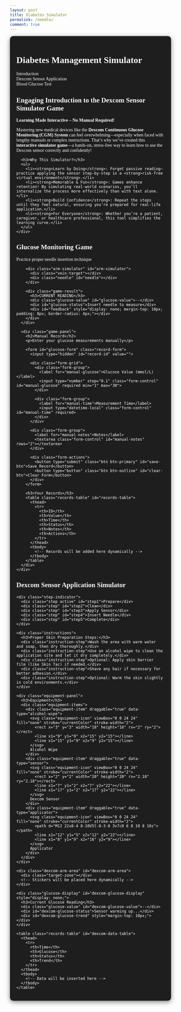 ```yaml
---
layout: post
title: Diabetes Simulator
permalink: /needle/
comment: true
---
```

<link href='https://fonts.googleapis.com/css?family=Oxygen Mono' rel='stylesheet'>
<style>
  /* 原有样式保持不变 */
  .container {
    font-family: 'Oxygen Mono';
    max-width: 1200px;
    margin: 0 auto;
    padding: 20px;
    background-color: #1e1e1e;
    color: #ffffff;
    border-radius: 10px;
    box-shadow: 0 4px 15px rgba(0, 0, 0, 0.5);
  }
  
  /* 新增样式 - Dexcom 模拟器部分 */
  .simulator-tabs {
    display: flex;
    margin-bottom: 20px;
    border-bottom: 1px solid #3a3a3a;
  }
  
  .simulator-tab {
    padding: 10px 20px;
    cursor: pointer;
    background: #2c2c2c;
    border: 1px solid #3a3a3a;
    border-bottom: none;
    border-radius: 5px 5px 0 0;
    margin-right: 5px;
  }
  
  .simulator-tab.active {
    background: #3a3a3a;
    border-color: #3b82f6;
    color: #3b82f6;
  }
  
  .simulator-content {
    display: none;
  }
  
  .simulator-content.active {
    display: block;
  }
  
  /* Dexcom 模拟器特定样式 */
  .step-indicator {
    display: flex;
    justify-content: space-between;
    margin-bottom: 30px;
    counter-reset: step;
  }
  
  .step {
    flex: 1;
    text-align: center;
    position: relative;
    counter-increment: step;
    font-size: 14px;
    color: #e2e8f0;
  }
  
  .step::before {
    content: counter(step);
    width: 28px;
    height: 28px;
    background: #3a3a3a;
    border-radius: 50%;
    display: flex;
    align-items: center;
    justify-content: center;
    margin: 0 auto 8px;
    font-size: 14px;
  }
  
  .step.active::before {
    background: #3b82f6;
    color: white;
  }
  
  .step.completed::before {
    background: #10b981;
    color: white;
  }

  .dexcom-arm-area {
    position: relative;
    height: 400px;
    background-color: #3a3a3a;
    margin-bottom: 30px;
    border-radius: 15px;
    overflow: hidden;
    border: 2px solid #ffffff;
  }

  .target-zone {
    position: absolute;
    width: 80px;
    height: 120px;
    left: 50%;
    top: 50%;
    transform: translate(-50%, -50%);
    border: 2px dashed rgba(58, 134, 255, 0.7);
    border-radius: 10px;
    pointer-events: none;
  }

  .equipment-panel {
    background: #2c2c2c;
    border-radius: 10px;
    padding: 15px;
    margin-bottom: 20px;
    box-shadow: 0 2px 10px rgba(0,0,0,0.1);
  }

  .equipment-items {
    display: flex;
    gap: 12px;
    flex-wrap: wrap;
  }

  .equipment-item {
    padding: 10px 15px;
    background: #3a3a3a;
    border-radius: 8px;
    cursor: grab;
    border: 2px dashed #4a5568;
    font-size: 14px;
    display: flex;
    align-items: center;
    gap: 8px;
    transition: all 0.2s;
    color: white;
  }

  .equipment-item:hover {
    background: #4a5568;
  }

  .equipment-item.dragging {
    opacity: 0.6;
    background: #4a5568;
  }

  .equipment-icon {
    width: 20px;
    height: 20px;
    stroke: white;
  }

  .sticker {
    position: absolute;
    background-size: contain;
    background-repeat: no-repeat;
    pointer-events: none;
    z-index: 10;
  }

  .instructions {
    background: #2c2c2c;
    border-radius: 10px;
    padding: 20px;
    margin: 20px 0;
    box-shadow: 0 2px 10px rgba(0,0,0,0.1);
  }

  .instruction-step {
    margin-bottom: 15px;
    padding-left: 25px;
    position: relative;
    color: #e2e8f0;
  }

  .instruction-step::before {
    content: "•";
    position: absolute;
    left: 10px;
    color: #3b82f6;
    font-weight: bold;
  }

  /* 原有样式保持不变 */
  .game-section {
    display: flex;
    gap: 20px;
    margin-bottom: 40px;
    flex-wrap: wrap;
  }
  
  .game-panel {
    flex: 1;
    background: #2c2c2c;
    border-radius: 10px;
    padding: 20px;
    box-shadow: 0 4px 10px rgba(0, 0, 0, 0.5);
    color: #ffffff;
  }
  
  .arm-simulator {
    position: relative;
    width: 100%;
    height: 300px;
    background-color: #3a3a3a;
    border-radius: 10px;
    margin-bottom: 20px;
    overflow: hidden;
    touch-action: none;
    border: 2px solid #ffffff;
  }
  
  .vein-target {
    position: absolute;
    width: 15px;
    height: 80px;
    background-color: #3a86ff;
    left: 50%;
    top: 50%;
    transform: translate(-50%, -50%);
    border-radius: 8px;
    box-shadow: 0 0 10px rgba(58, 134, 255, 0.6);
  }
  
  .needle {
    position: absolute;
    width: 20px;
    height: 100px;
    background: linear-gradient(to bottom, #e63946, #ff758f);
    cursor: grab;
    top: 20px;
    left: 50%;
    transform: translateX(-50%);
    border-radius: 0 0 8px 8px;
    z-index: 10;
    box-shadow: 0 4px 10px rgba(0, 0, 0, 0.2);
    transition: transform 0.1s;
    touch-action: none;
  }
  
  .game-result {
    text-align: center;
    margin: 20px 0;
    color: #ffffff;
  }
  
  .glucose-value {
    font-size: 2.5rem;
    font-weight: bold;
    color: #3b82f6;
    margin: 10px 0;
  }
  
  .status-normal { color: #10b981; }
  .status-high { color: #f59e0b; }
  .status-low { color: #ef4444; }
  
  .record-form {
    background: #2c2c2c;
    border-radius: 10px;
    padding: 20px;
    box-shadow: 0 4px 10px rgba(0, 0, 0, 0.5);
    margin-bottom: 30px;
    color: #ffffff;
  }
  
  .form-grid {
    display: grid;
    grid-template-columns: 1fr 1fr;
    gap: 15px;
    margin-bottom: 15px;
  }
  
  .form-group {
    margin-bottom: 15px;
  }
  
  .form-group label {
    display: block;
    margin-bottom: 5px;
    font-weight: 500;
  }
  
  .form-control {
    width: 100%;
    padding: 8px;
    border: 1px solid #4a5568;
    border-radius: 6px;
    font-size: 14px;
    background-color: #3a3a3a;
    color: #ffffff;
  }
  
  .form-actions {
    display: flex;
    gap: 10px;
    margin-top: 20px;
  }
  
  .btn {
    padding: 8px 16px;
    border-radius: 6px;
    font-weight: 500;
    cursor: pointer;
    transition: all 0.2s;
  }
  
  .btn-primary {
    background: #3b82f6;
    color: white;
    border: none;
  }
  
  .btn-outline {
    background: #2c2c2c;
    border: 1px solid #e2e8f0;
    color: #ffffff;
  }
  
  .records-table {
    width: 100%;
    border-collapse: collapse;
    margin-top: 20px;
    font-size: 14px;
    background: #2c2c2c;
    border-radius: 10px;
    overflow: hidden;
    box-shadow: 0 4px 10px rgba(0, 0, 0, 0.5);
    color: #ffffff;
  }
  
  .records-table th {
    background: #3a3a3a;
    padding: 12px 15px;
    text-align: left;
    border-bottom: 1px solid #4a5568;
    font-weight: 600;
  }
  
  .records-table td {
    padding: 12px 15px;
    border-bottom: 1px solid #4a5568;
  }
  
  .table-actions {
    display: flex;
    gap: 8px;
  }
  
  .action-btn {
    padding: 4px 8px;
    border-radius: 4px;
    font-size: 12px;
    cursor: pointer;
    border: none;
  }
  
  .edit-btn {
    background: #e0f2fe;
    color: #0369a1;
  }
  
  .delete-btn {
    background: #fee2e2;
    color: #b91c1c;
  }
  
  .feedback {
    position: fixed;
    bottom: 20px;
    left: 50%;
    transform: translateX(-50%);
    padding: 10px 20px;
    border-radius: 5px;
    color: white;
    z-index: 1000;
    display: none;
  }
  
  .feedback-success {
    background-color: #10b981;
  }
  
  .feedback-error {
    background-color: #ef4444;
  }
</style>

<div class="container">
  <h1>Diabetes Management Simulator</h1>
  
  <!-- 新增标签导航 -->
  <div class="simulator-tabs">
    <div class="simulator-tab" data-tab="introduction">Introduction</div>
    <div class="simulator-tab" data-tab="dexcom-sensor">Dexcom Sensor Application</div>
    <div class="simulator-tab active" data-tab="blood-test">Blood Glucose Test</div>
  </div>
  
  <!-- Introduction 内容 -->
  <div class="simulator-content active" id="introduction">
    <div class="introduction-bar">
      <h2>Engaging Introduction to the Dexcom Sensor Simulator Game</h2>
      <p><strong>Learning Made Interactive – No Manual Required!</strong></p>
      <p>Mastering new medical devices like the <strong>Dexcom Continuous Glucose Monitoring (CGM) System</strong> can feel overwhelming—especially when faced with lengthy manuals or complex instructions. That’s why we’ve created this <strong>interactive simulator game</strong>—a hands-on, stress-free way to learn how to use the Dexcom sensor correctly and confidently!</p>
      
      <h3>Why This Simulator?</h3>
      <ul>
        <li><strong>Learn by Doing</strong>: Forget passive reading—practice applying the sensor step-by-step in a <strong>risk-free virtual environment</strong>.</li>
        <li><strong>Memorable & Fun</strong>: Games enhance retention! By simulating real-world scenarios, you’ll internalize the process more effectively than with text alone.</li>
        <li><strong>Build Confidence</strong>: Repeat the steps until they feel natural, ensuring you’re prepared for real-life application.</li>
        <li><strong>For Everyone</strong>: Whether you’re a patient, caregiver, or healthcare professional, this tool simplifies the learning curve.</li>
      </ul>
    </div>
  </div>
  
  <!-- 血糖测试模拟器 (原有内容) -->
  <div class="simulator-content active" id="blood-test">
    <div class="game-section">
      <div class="game-panel">
        <h2>Glucose Monitoring Game</h2>
        <p>Practice proper needle insertion technique</p>
        
        <div class="arm-simulator" id="arm-simulator">
          <div class="vein-target"></div>
          <div class="needle" id="needle"></div>
        </div>
        
        <div class="game-result">
          <h3>CURRENT READING</h3>
          <div class="glucose-value" id="glucose-value">--</div>
          <div id="glucose-status">Insert needle to measure</div>
          <div id="feedback" style="display: none; margin-top: 10px; padding: 8px; border-radius: 4px;"></div>
        </div>
      </div>
      
      <div class="game-panel">
        <h2>Manual Record</h2>
        <p>Enter your glucose measurements manually</p>
        
        <form id="glucose-form" class="record-form">
          <input type="hidden" id="record-id" value="">
          
          <div class="form-grid">
            <div class="form-group">
              <label for="manual-glucose">Glucose Value (mmol/L)</label>
              <input type="number" step="0.1" class="form-control" id="manual-glucose" required min="1" max="30">
            </div>
            
            <div class="form-group">
              <label for="manual-time">Measurement Time</label>
              <input type="datetime-local" class="form-control" id="manual-time" required>
            </div>
          </div>
          
          <div class="form-group">
            <label for="manual-notes">Notes</label>
            <textarea class="form-control" id="manual-notes" rows="2"></textarea>
          </div>
          
          <div class="form-actions">
            <button type="submit" class="btn btn-primary" id="save-btn">Save Record</button>
            <button type="button" class="btn btn-outline" id="clear-btn">Clear Form</button>
          </div>
        </form>
        
        <h3>Your Records</h3>
        <table class="records-table" id="records-table">
          <thead>
            <tr>
              <th>ID</th>
              <th>Value</th>
              <th>Time</th>
              <th>Status</th>
              <th>Notes</th>
              <th>Actions</th>
            </tr>
          </thead>
          <tbody>
            <!-- Records will be added here dynamically -->
          </tbody>
        </table>
      </div>
    </div>
  </div>
  
  <!-- Dexcom 传感器模拟器 (新增内容) -->
  <div class="simulator-content" id="dexcom-sensor">
    <h2>Dexcom Sensor Application Simulator</h2>
    
    <div class="step-indicator">
      <div class="step active" id="step1">Prepare</div>
      <div class="step" id="step2">Clean</div>
      <div class="step" id="step3">Apply Sensor</div>
      <div class="step" id="step4">Insert Needle</div>
      <div class="step" id="step5">Complete</div>
    </div>

    <div class="instructions">
      <h3>Proper Skin Preparation Steps:</h3>
      <div class="instruction-step">Wash the area with warm water and soap, then dry thoroughly.</div>
      <div class="instruction-step">Use an alcohol wipe to clean the application site and let it dry completely.</div>
      <div class="instruction-step">Optional: Apply skin barrier film (like Skin Tac) if needed.</div>
      <div class="instruction-step">Shave any hair if necessary for better adhesion.</div>
      <div class="instruction-step">Optional: Warm the skin slightly in cold environments.</div>
    </div>

    <div class="equipment-panel">
      <h3>Equipment</h3>
      <div class="equipment-items">
        <div class="equipment-item" draggable="true" data-type="alcohol-wipe">
          <svg class="equipment-icon" viewBox="0 0 24 24" fill="none" stroke="currentColor" stroke-width="2">
            <rect x="3" y="3" width="18" height="18" rx="2" ry="2"></rect>
            <line x1="9" y1="9" x2="15" y2="15"></line>
            <line x1="15" y1="9" x2="9" y2="15"></line>
          </svg>
          Alcohol Wipe
        </div>
        <div class="equipment-item" draggable="true" data-type="sensor">
          <svg class="equipment-icon" viewBox="0 0 24 24" fill="none" stroke="currentColor" stroke-width="2">
            <rect x="2" y="2" width="20" height="20" rx="2.18" ry="2.18"></rect>
            <line x1="7" y1="2" x2="7" y2="22"></line>
            <line x1="17" y1="2" x2="17" y2="22"></line>
          </svg>
          Dexcom Sensor
        </div>
        <div class="equipment-item" draggable="true" data-type="applicator">
          <svg class="equipment-icon" viewBox="0 0 24 24" fill="none" stroke="currentColor" stroke-width="2">
            <path d="M12 22s8-4 8-10V5l-8-3-8 3v7c0 6 8 10 8 10z"></path>
            <line x1="12" y1="5" x2="12" y2="22"></line>
            <line x1="8" y1="9" x2="16" y2="9"></line>
          </svg>
          Applicator
        </div>
      </div>
    </div>

    <div class="dexcom-arm-area" id="dexcom-arm-area">
      <div class="target-zone"></div>
      <!-- Stickers will be placed here dynamically -->
    </div>

    <div class="glucose-display" id="dexcom-glucose-display" style="display: none;">
      <h3>Current Glucose Reading</h3>
      <div class="glucose-value" id="dexcom-glucose-value">--</div>
      <div id="dexcom-glucose-status">Sensor warming up...</div>
      <div id="dexcom-glucose-trend" style="margin-top: 10px;"></div>
    </div>

    <table class="records-table" id="dexcom-data-table">
      <thead>
        <tr>
          <th>Time</th>
          <th>Glucose</th>
          <th>Status</th>
          <th>Trend</th>
        </tr>
      </thead>
      <tbody>
        <!-- Data will be inserted here -->
      </tbody>
    </table>
  </div>
</div>

<script type="module">
    import { pythonURI, fetchOptions } from '{{site.baseurl}}/assets/js/api/config.js';
    const API_BASE_URL = pythonURI + '/glucose';

    // ==================== 标签切换逻辑 ====================
    document.querySelectorAll('.simulator-tab').forEach(tab => {
      tab.addEventListener('click', () => {
        // 更新标签状态
        document.querySelectorAll('.simulator-tab').forEach(t => t.classList.remove('active'));
        tab.classList.add('active');
        
        // 更新内容显示
        const tabId = tab.dataset.tab;
        document.querySelectorAll('.simulator-content').forEach(content => {
          content.classList.remove('active');
        });
        document.getElementById(tabId).classList.add('active');
      });
    });

    // ==================== 血糖测试游戏逻辑 ====================
    const needle = document.getElementById('needle');
    const vein = document.querySelector('.vein-target');
    const armSimulator = document.getElementById('arm-simulator');
    const feedback = document.getElementById('feedback');
    const glucoseValue = document.getElementById('glucose-value');
    const glucoseStatus = document.getElementById('glucose-status');
    
    let isDragging = false;
    let offsetX, offsetY;
    
    needle.addEventListener('mousedown', startDrag);
    needle.addEventListener('touchstart', startDrag);
    
    document.addEventListener('mousemove', drag);
    document.addEventListener('touchmove', drag);
    
    document.addEventListener('mouseup', endDrag);
    document.addEventListener('touchend', endDrag);
    
    function startDrag(e) {
        isDragging = true;
        const rect = needle.getBoundingClientRect();
        
        if (e.type === 'mousedown') {
            offsetX = e.clientX - rect.left;
            offsetY = e.clientY - rect.top;
        } else if (e.type === 'touchstart') {
            e.preventDefault();
            offsetX = e.touches[0].clientX - rect.left;
            offsetY = e.touches[0].clientY - rect.top;
        }
        
        needle.style.cursor = 'grabbing';
        needle.style.opacity = '0.8';
    }
    
    function drag(e) {
        if (!isDragging) return;
        
        e.preventDefault();
        const armRect = armSimulator.getBoundingClientRect();
        let clientX, clientY;
        
        if (e.type === 'mousemove') {
            clientX = e.clientX;
            clientY = e.clientY;
        } else if (e.type === 'touchmove') {
            clientX = e.touches[0].clientX;
            clientY = e.touches[0].clientY;
        }
        
        let newLeft = clientX - armRect.left - offsetX;
        let newTop = clientY - armRect.top - offsetY;
        
        newLeft = Math.max(0, Math.min(newLeft, armRect.width - needle.offsetWidth));
        newTop = Math.max(0, Math.min(newTop, armRect.height - needle.offsetHeight));
        
        needle.style.left = `${newLeft}px`;
        needle.style.top = `${newTop}px`;
    }
    
    function endDrag(e) {
        if (!isDragging) return;
        isDragging = false;
        needle.style.cursor = 'grab';
        needle.style.opacity = '1';
        
        if (isColliding(needle.getBoundingClientRect(), vein.getBoundingClientRect())) {
            handleSuccess();
        } else {
            handleError();
        }
    }
    
    function isColliding(rect1, rect2) {
        const center1 = {
            x: rect1.left + rect1.width / 2,
            y: rect1.top + rect1.height / 2
        };
        
        const center2 = {
            x: rect2.left + rect2.width / 2,
            y: rect2.top + rect2.height / 2
        };
        
        return (
            Math.abs(center1.x - center2.x) < rect2.width / 2 &&
            Math.abs(center1.y - center2.y) < rect2.height / 2
        );
    }
    
    function handleSuccess() {
        const glucose = generateGlucoseReading();
        const status = getGlucoseStatus(glucose);
        
        glucoseValue.textContent = `${glucose} mmol/L`;
        glucoseStatus.textContent = status;
        glucoseStatus.className = `status-${status.toLowerCase()}`;
        
        showFeedback('Measurement successful!', 'success');
    }
    
    function handleError() {
        showFeedback('Please aim for the blue vein area', 'error');
    }
    
    function generateGlucoseReading() {
        if (Math.random() < 0.7) {
            return (4 + Math.random() * 3.8).toFixed(1);
        } else {
            return Math.random() < 0.5 
                ? (2 + Math.random() * 2).toFixed(1)
                : (7.8 + Math.random() * 5).toFixed(1);
        }
    }
    
    function getGlucoseStatus(glucose) {
        glucose = parseFloat(glucose);
        if (glucose < 4) return 'Low';
        if (glucose > 7.8) return 'High';
        return 'Normal';
    }

    // ==================== Dexcom 传感器模拟器逻辑 ====================
    const dexcomArmArea = document.getElementById('dexcom-arm-area');
    const dexcomSteps = document.querySelectorAll('.step');
    const dexcomGlucoseDisplay = document.getElementById('dexcom-glucose-display');
    const dexcomGlucoseValue = document.getElementById('dexcom-glucose-value');
    const dexcomGlucoseStatus = document.getElementById('dexcom-glucose-status');
    const dexcomGlucoseTrend = document.getElementById('dexcom-glucose-trend');
    const dexcomDataTable = document.getElementById('dexcom-data-table').querySelector('tbody');
    
    let currentStep = 1;
    let dexcomGlucoseReadings = [];
    
    // Initialize drag and drop for Dexcom simulator
    document.querySelectorAll('.equipment-item').forEach(item => {
      item.addEventListener('dragstart', (e) => {
        e.dataTransfer.setData('type', item.dataset.type);
        item.classList.add('dragging');
      });
      
      item.addEventListener('dragend', () => {
        item.classList.remove('dragging');
      });
    });

    dexcomArmArea.addEventListener('dragover', (e) => {
      e.preventDefault();
    });

    dexcomArmArea.addEventListener('drop', (e) => {
      e.preventDefault();
      const type = e.dataTransfer.getData('type');
      const rect = dexcomArmArea.getBoundingClientRect();
      const x = e.clientX - rect.left;
      const y = e.clientY - rect.top;
      
      // Check if dropped in target zone
      const targetZone = document.querySelector('.target-zone');
      const targetRect = targetZone.getBoundingClientRect();
      const isInTarget = x > targetRect.left - rect.left && 
                        x < targetRect.right - rect.left && 
                        y > targetRect.top - rect.top && 
                        y < targetRect.bottom - rect.top;
      
      if (!isInTarget) {
        showFeedback('Please drop in the target zone', 'error');
        return;
      }
      
      switch(currentStep) {
        case 1:
          if (type === 'alcohol-wipe') {
            applySticker('alcohol-wipe', x, y);
            updateDexcomStep(2);
          }
          break;
        case 2:
          if (type === 'sensor') {
            applySticker('sensor', x, y);
            updateDexcomStep(3);
          }
          break;
        case 3:
          if (type === 'applicator') {
            applySticker('applicator', x, y);
            completeDexcomApplication(x, y);
            updateDexcomStep(4);
          }
          break;
        default:
          showFeedback('Please complete the current step first', 'error');
      }
    });

    function applySticker(type, x, y) {
      // Remove any existing sticker of this type
      document.querySelectorAll(`.${type}-sticker`).forEach(el => el.remove());
      
      const sticker = document.createElement('div');
      sticker.className = `sticker ${type}-sticker`;
      sticker.style.left = `${x - (type === 'applicator' ? 20 : 30)}px`;
      sticker.style.top = `${y - (type === 'applicator' ? 40 : 30)}px`;
      dexcomArmArea.appendChild(sticker);
      
      showFeedback(`${type.replace('-', ' ')} applied successfully!`, 'success');
    }

    function completeDexcomApplication(x, y) {
      // Show needle insertion
      const needle = document.createElement('div');
      needle.className = 'sticker';
      needle.style.left = `${x - 2}px`;
      needle.style.top = `${y}px`;
      needle.style.width = '4px';
      needle.style.height = '20px';
      needle.style.background = '#e63946';
      needle.style.borderRadius = '2px';
      dexcomArmArea.appendChild(needle);
      
      showFeedback('Sensor application complete! Starting warm-up...', 'success');
      
      // Simulate warm-up period
      setTimeout(() => {
        updateDexcomStep(5);
        dexcomGlucoseDisplay.style.display = 'block';
        startDexcomGlucoseMonitoring();
      }, 3000);
    }

    function startDexcomGlucoseMonitoring() {
      // Generate initial reading
      updateDexcomGlucoseReading();
      
      // Update every 30 seconds (simulated)
      setInterval(updateDexcomGlucoseReading, 30000);
    }

    function updateDexcomGlucoseReading() {
      const glucose = generateGlucoseReading();
      const status = getGlucoseStatus(glucose);
      const trend = getGlucoseTrend();
      
      // Update display
      dexcomGlucoseValue.textContent = glucose;
      dexcomGlucoseStatus.textContent = status;
      dexcomGlucoseStatus.className = `status-${status.toLowerCase()}`;
      dexcomGlucoseTrend.textContent = `Trend: ${trend}`;
      
      // Add to records
      const reading = {
        time: new Date().toLocaleTimeString(),
        glucose: glucose,
        status: status,
        trend: trend
      };
      
      dexcomGlucoseReadings.unshift(reading);
      updateDexcomDataTable();
    }

    function getGlucoseTrend() {
      const trends = ['↑↑ Rapidly Rising', '↑ Rising', '→ Steady', '↓ Falling', '↓↓ Rapidly Falling'];
      return trends[Math.floor(Math.random() * trends.length)];
    }

    function updateDexcomDataTable() {
      dexcomDataTable.innerHTML = '';
      
      dexcomGlucoseReadings.slice(0, 10).forEach(reading => {
        const row = dexcomDataTable.insertRow();
        row.innerHTML = `
          <td>${reading.time}</td>
          <td>${reading.glucose} mmol/L</td>
          <td class="status-${reading.status.toLowerCase()}">${reading.status}</td>
          <td>${reading.trend}</td>
        `;
      });
    }

    function updateDexcomStep(step) {
      dexcomSteps[currentStep-1].classList.remove('active');
      dexcomSteps[currentStep-1].classList.add('completed');
      
      currentStep = step;
      dexcomSteps[currentStep-1].classList.add('active');
    }

    // ==================== 通用函数 ====================
    function showFeedback(message, type) {
      const feedback = document.createElement('div');
      feedback.textContent = message;
      feedback.className = `feedback feedback-${type}`;
      document.body.appendChild(feedback);
      feedback.style.display = 'block';
      
      setTimeout(() => {
        feedback.remove();
      }, 3000);
    }

    // ==================== CRUD 操作 ====================
    window.fetchGlucoseRecords = async function() {
        try {
            const response = await fetch(`${API_BASE_URL}/`, {
                ...fetchOptions,
                headers: {
                    ...fetchOptions.headers,
                    'Authorization': `Bearer ${localStorage.getItem('token') || ''}`
                }
            });
            
            if (!response.ok) {
                throw new Error('Failed to fetch records: ' + response.statusText);
            }
            
            const records = await response.json();
            displayRecords(records);
        } catch (error) {
            console.error('Error fetching records:', error);
            showFeedback('Error fetching records.', 'error');
        }
    }

    window.createGlucoseRecord = async function(recordData) {
        try {
            const response = await fetch(`${API_BASE_URL}/`, {
                method: 'POST',
                ...fetchOptions,
                headers: {
                    ...fetchOptions.headers,
                    'Authorization': `Bearer ${localStorage.getItem('token') || ''}`
                },
                body: JSON.stringify(recordData)
            });
            
            if (!response.ok) {
                throw new Error('Failed to create record: ' + response.statusText);
            }
            
            return await response.json();
        } catch (error) {
            console.error('Error creating record:', error);
            throw error;
        }
    }

    window.updateGlucoseRecord = async function(id, recordData) {
        try {
            const response = await fetch(`${API_BASE_URL}/${id}`, {
                method: 'PUT',
                ...fetchOptions,
                headers: {
                    ...fetchOptions.headers,
                    'Authorization': `Bearer ${localStorage.getItem('token') || ''}`
                },
                body: JSON.stringify(recordData)
            });
            
            if (!response.ok) {
                throw new Error('Failed to update record: ' + response.statusText);
            }
            
            return await response.json();
        } catch (error) {
            console.error('Error updating record:', error);
            throw error;
        }
    }

    window.deleteGlucoseRecord = async function(id) {
        try {
            const response = await fetch(`${API_BASE_URL}/${id}`, {
                method: 'DELETE',
                ...fetchOptions,
                headers: {
                    ...fetchOptions.headers,
                    'Authorization': `Bearer ${localStorage.getItem('token') || ''}`
                }
            });
            
            if (!response.ok) {
                throw new Error('Failed to delete record: ' + response.statusText);
            }
            
            return await response.json();
        } catch (error) {
            console.error('Error deleting record:', error);
            throw error;
        }
    }

    // ==================== UI 操作 ====================
    let currentEditId = null;
    const form = document.getElementById('glucose-form');
    const recordIdInput = document.getElementById('record-id');
    const glucoseInput = document.getElementById('manual-glucose');
    const timeInput = document.getElementById('manual-time');
    const notesInput = document.getElementById('manual-notes');
    const saveBtn = document.getElementById('save-btn');
    const clearBtn = document.getElementById('clear-btn');
    const recordsTable = document.getElementById('records-table').querySelector('tbody');

    // 初始化
    window.fetchGlucoseRecords();
    timeInput.value = new Date().toISOString().slice(0, 16);

    // 显示记录
    function displayRecords(records) {
        recordsTable.innerHTML = '';
        
        const sortedRecords = [...records].sort((a, b) => new Date(b.time) - new Date(a.time));
        
        sortedRecords.forEach(record => {
            const row = recordsTable.insertRow();
            
            row.innerHTML = `
                <td>${record.id.slice(-4)}</td>
                <td>${record.value} mmol/L</td>
                <td>${formatDateTime(record.time)}</td>
                <td><span class="status-${record.status.toLowerCase()}">${record.status}</span></td>
                <td>${record.notes || '-'}</td>
                <td class="table-actions">
                    <button class="action-btn edit-btn" data-id="${record.id}">Edit</button>
                    <button class="action-btn delete-btn" data-id="${record.id}">Delete</button>
                </td>
            `;
        });
        
        // 添加事件监听器
        document.querySelectorAll('.edit-btn').forEach(btn => {
            btn.addEventListener('click', () => editRecordHandler(btn.dataset.id));
        });
        
        document.querySelectorAll('.delete-btn').forEach(btn => {
            btn.addEventListener('click', () => deleteRecordHandler(btn.dataset.id));
        });
    }

    // 格式化日期时间
    function formatDateTime(datetimeStr) {
        if (!datetimeStr) return '-';
        const dt = new Date(datetimeStr);
        return dt.toLocaleString();
    }

    // 编辑记录处理
    async function editRecordHandler(id) {
        try {
            const response = await fetch(`${API_BASE_URL}/${id}`, {
                ...fetchOptions,
                headers: {
                    ...fetchOptions.headers,
                    'Authorization': `Bearer ${localStorage.getItem('token') || ''}`
                }
            });
            
            if (!response.ok) {
                throw new Error('Failed to fetch record');
            }
            
            const record = await response.json();
            
            currentEditId = record.id;
            recordIdInput.value = record.id;
            glucoseInput.value = record.value;
            timeInput.value = record.time.slice(0, 16);
            notesInput.value = record.notes || '';
            saveBtn.textContent = 'Update Record';
            
            form.scrollIntoView({ behavior: 'smooth' });
        } catch (error) {
            console.error('Error fetching record:', error);
            showFeedback('Failed to load record for editing.', 'error');
        }
    }

    // 删除记录处理
    async function deleteRecordHandler(id) {
        if (confirm('Are you sure you want to delete this record?')) {
            try {
                await window.deleteGlucoseRecord(id);
                await window.fetchGlucoseRecords();
            } catch (error) {
                console.error('Error deleting record:', error);
                showFeedback('Failed to delete record.', 'error');
            }
        }
    }

    // 表单提交
    form.addEventListener('submit', async (e) => {
        e.preventDefault();
        
        const recordData = {
            value: parseFloat(glucoseInput.value),
            time: timeInput.value,
            notes: notesInput.value
        };
        
        try {
            if (currentEditId) {
                await window.updateGlucoseRecord(currentEditId, recordData);
            } else {
                await window.createGlucoseRecord(recordData);
            }
            await window.fetchGlucoseRecords();
            resetForm();
        } catch (error) {
            console.error('Error saving record:', error);
            showFeedback('Failed to save record. Please try again.', 'error');
        }
    });

    // 清除表单
    function resetForm() {
        currentEditId = null;
        form.reset();
        saveBtn.textContent = 'Save Record';
        timeInput.value = new Date().toISOString().slice(0, 16);
    }

    clearBtn.addEventListener('click', resetForm);
</script>
